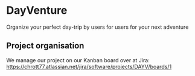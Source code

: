 # DayVenture
Organize your perfect day-trip by users for users for your next adventure


## Project organisation
We manage our project on our Kanban board over at Jira:
https://chrott77.atlassian.net/jira/software/projects/DAYV/boards/1
